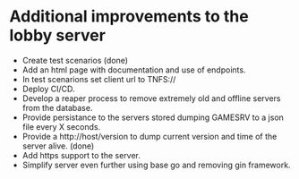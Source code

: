 # Additional improvements to the lobby server

* Create test scenarios (done)
* Add an html page with documentation and use of endpoints.
* In test scenarions set client url to TNFS://
* Deploy CI/CD.
* Develop a reaper process to remove extremely old and offline servers from the database.
* Provide persistance to the servers stored dumping GAMESRV to a json file every X seconds.
* Provide a http://host/version to dump current version and time of the server alive. (done)
* Add https support to the server.
* Simplify server even further using base go and removing gin framework.
